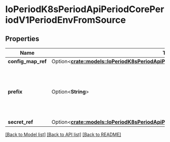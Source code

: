 # IoPeriodK8sPeriodApiPeriodCorePeriodV1PeriodEnvFromSource

## Properties

Name | Type | Description | Notes
------------ | ------------- | ------------- | -------------
**config_map_ref** | Option<[**crate::models::IoPeriodK8sPeriodApiPeriodCorePeriodV1PeriodConfigMapEnvSource**](io.k8s.api.core.v1.ConfigMapEnvSource.md)> |  | [optional]
**prefix** | Option<**String**> | An optional identifier to prepend to each key in the ConfigMap. Must be a C_IDENTIFIER. | [optional]
**secret_ref** | Option<[**crate::models::IoPeriodK8sPeriodApiPeriodCorePeriodV1PeriodSecretEnvSource**](io.k8s.api.core.v1.SecretEnvSource.md)> |  | [optional]

[[Back to Model list]](../README.md#documentation-for-models) [[Back to API list]](../README.md#documentation-for-api-endpoints) [[Back to README]](../README.md)


